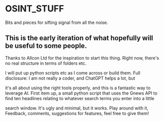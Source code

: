# OSINT_STUFF
Bits and pieces for sifting signal from all the noise.

## This is the early iteration of what hopefully will be useful to some people. 

Thanks to Allcon Ltd for the inspiration to start this thing. Right now, there's no real structure in terms of folders etc.

I will put up python scripts etc as I come across or build them. Full disclosure: I am not really a coder, and ChatGPT helps a lot, but 

it's all about using the right tools properly, and this is a fantastic way to leverage AI. 
First item up, a small python script that uses the Gnews API to find ten headlines relating to whatever search terms you enter into a little 

search window. It's ugly and minimal, but it works. Play around with it, Feedback, comments, suggestions for features, feel free to give them! 
